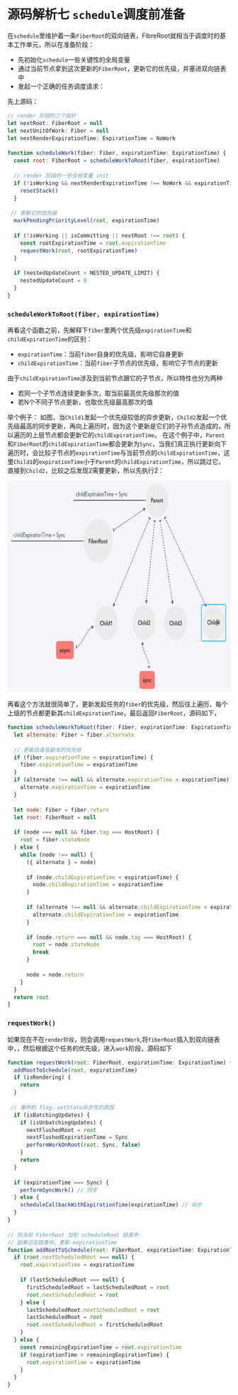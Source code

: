 # 源码解析七  `schedule`调度前准备

在`schedule`里维护着一条`FiberRoot`的双向链表，FibreRoot就相当于调度时的基本工作单元，所以在准备阶段：
- 先初始化`schedule`一些关键性的全局变量
- 通过当前节点拿到这次更新的`FiberRoot`，更新它的优先级，并塞进双向链表中
- 发起一个正确的任务调度请求：

先上源码：

``` javaScript
// render 阶段的三个指针
let nextRoot: FiberRoot = null
let nextUnitOfWork: Fiber = null
let nextRenderExpirationTime: ExpirationTime = NoWork

function scheduleWork(fiber: Fiber, expirationTime: ExpirationTime) {
  const root: FiberRoot = scheduleWorkToRoot(fiber, expirationTime)

  // render 阶段的一些全局变量 init
  if (!isWorking && nextRenderExpirationTime !== NoWork && expirationTime > nextRenderExpirationTime) {
    resetStack()
  }

 // 更新它的优先级
  markPendingPriorityLevel(root, expirationTime)

  if (!isWorking || isCommitting || nextRoot !== root) {
    const rootExpirationTime = root.expirationTime
    requestWork(root, rootExpirationTime)
  }

  if (nestedUpdateCount > NESTED_UPDATE_LIMIT) {
    nestedUpdateCount = 0
  }
}
```

### `scheduleWorkToRoot(fiber, expirationTime)`
再看这个函数之前，先解释下`fiber`里两个优先级`expirationTime`和`childExpirationTime`的区别：

- `expirationTime`：当前`fiber`自身的优先级，影响它自身更新
- `childExpirationTime`：当前`fiber`子节点的优先级，影响它子节点的更新

由于`childExpirationTime`涉及到当前节点跟它的子节点，所以特性也分为两种
- 若同一个子节点连续更新多次，取当前最高优先级那次的值
- 若N个不同子节点更新，也取优先级最高那次的值

举个例子：
如图，当`Child1`发起一个优先级较低的异步更新，`Child2`发起一个优先级最高的同步更新，再向上遍历时，因为这个更新是它们的子孙节点造成的，所以遍历的上层节点都会更新它的`childExpirationTime`。
在这个例子中，`Parent`和`FiberRoot`的`childExpirationTime`都会更新为`Sync`，当我们真正执行更新向下遍历时，会比较子节点的`expirationTime`与当前节点的`childExpirationTime`，这里`Child1`的`expirationTime`小于`Parent`的`childExpirationTime`，所以跳过它，直接到`Child2`，比较之后发现2需要更新，所以先执行2：

<img src="./schedule-work/childExpirationTime.png" width="750" height="475"/>

再看这个方法就很简单了，更新发起任务的`fiber`的优先级，然后往上遍历，每个上级的节点都更新其`childExpirationTime`，最后返回`FiberRoot`，源码如下，
``` javaScript
function scheduleWorkToRoot(fiber: Fiber, expirationTime: ExpirationTime): FiberRoot {
  let alternate: Fiber = fiber.alternate

  // 更新自身及副本的优先级
  if (fiber.expirationTime < expirationTime) {
    fiber.expirationTime = expirationTime
  }
  if (alternate !== null && alternate.expirationTime < expirationTime) {
    alternate.expirationTime = expirationTime
  }

  let node: Fiber = fiber.return
  let root: FiberRoot = null

  if (node === null && fiber.tag === HostRoot) {
    root = fiber.stateNode
  } else {
    while (node !== null) {
      ({ alternate } = node)

      if (node.childExpirationTime < expirationTime) {
        node.childExpirationTime = expirationTime
      }

      if (alternate !== null && alternate.childExpirationTime < expirationTime) {
        alternate.childExpirationTime = expirationTime
      }

      if (node.return === null && node.tag === HostRoot) {
        root = node.stateNode
        break
      }

      node = node.return
    }
  }
  return root
}
```

### `requestWork()`
如果现在不在`render阶段`，则会调用`requestWork`,将`fiberRoot`插入到双向链表中，，然后根据这个任务的优先级，进入`work`阶段，源码如下

```javaScript
function requestWork(root: FiberRoot, expirationTime: ExpirationTime) {
  addRootToSchedule(root, expirationTime)
  if (isRendering) {
    return
  }

 // 事件的 flag，setState异步性的原因
  if (isBatchingUpdates) {
    if (isUnbatchingUpdates) {
      nextFlushedRoot = root
      nextFlushedExpirationTime = Sync
      performWorkOnRoot(root, Sync, false)
    }
    return
  }

  if (expirationTime === Sync) {
    performSyncWork() // 同步
  } else {
    scheduleCallbackWithExpirationTime(expirationTime) // 异步
  }
}

// 将当前 FiberRoot 加到 scheduleRoot 链表中
// 如果已在链表中，更新 expirationTime
function addRootToSchedule(root: FiberRoot, expirationTime: ExpirationTime) {
  if (root.nextScheduledRoot === null) {
    root.expirationTime = expirationTime

    if (lastScheduledRoot === null) {
      firstScheduledRoot = lastScheduledRoot = root
      root.nextScheduledRoot = root
    } else {
      lastScheduledRoot.nextScheduledRoot = root
      lastScheduledRoot = root
      root.nextScheduledRoot = firstScheduledRoot
    }
  } else {
    const remainingExpirationTime = root.expirationTime
    if (expirationTime > remainingExpirationTime) {
      root.expirationTime = expirationTime
    }
  }
}
```










